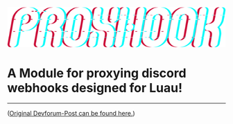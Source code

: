![alt text](https://github.com/Shambi-0/Proxhook/blob/main/Images/cd87dd9576de7257e781d678a9732d0a9df8c0ea.png "Proxhook")

# A Module for proxying discord webhooks designed for Luau!
___

([Original Devforum-Post can be found here.](https://devforum.roblox.com/t/proxhook-a-module-for-proxying-discord-webhooks/1505544))
